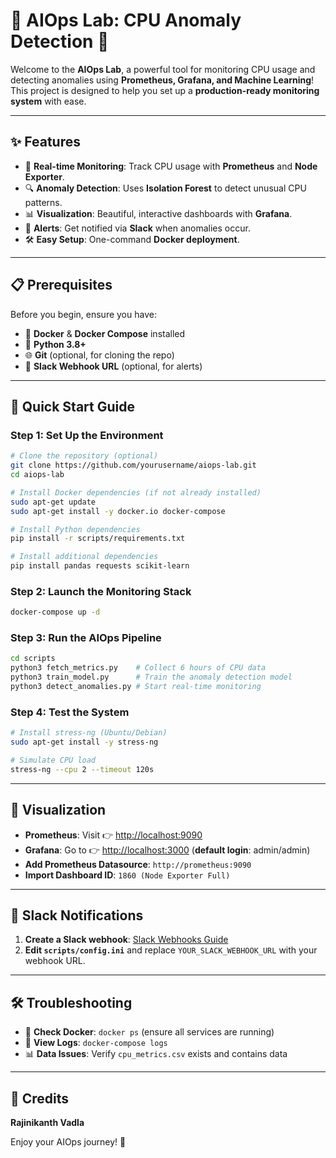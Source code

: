 # 🌟 AIOps Lab: CPU Anomaly Detection 🌟



Welcome to the **AIOps Lab**, a powerful tool for monitoring CPU usage and detecting anomalies using **Prometheus, Grafana, and Machine Learning**! This project is designed to help you set up a **production-ready monitoring system** with ease.

---

## ✨ Features

- 🚀 **Real-time Monitoring**: Track CPU usage with **Prometheus** and **Node Exporter**.
- 🔍 **Anomaly Detection**: Uses **Isolation Forest** to detect unusual CPU patterns.
- 📊 **Visualization**: Beautiful, interactive dashboards with **Grafana**.
- 🔔 **Alerts**: Get notified via **Slack** when anomalies occur.
- 🛠 **Easy Setup**: One-command **Docker deployment**.

---

## 📋 Prerequisites

Before you begin, ensure you have:

- 🐳 **Docker** & **Docker Compose** installed
- 🐍 **Python 3.8+**
- 🌐 **Git** (optional, for cloning the repo)
- 💬 **Slack Webhook URL** (optional, for alerts)

---

## 🚀 Quick Start Guide

### Step 1: Set Up the Environment

```bash
# Clone the repository (optional)
git clone https://github.com/yourusername/aiops-lab.git
cd aiops-lab

# Install Docker dependencies (if not already installed)
sudo apt-get update
sudo apt-get install -y docker.io docker-compose

# Install Python dependencies
pip install -r scripts/requirements.txt

# Install additional dependencies
pip install pandas requests scikit-learn
```

### Step 2: Launch the Monitoring Stack

```bash
docker-compose up -d
```

### Step 3: Run the AIOps Pipeline

```bash
cd scripts
python3 fetch_metrics.py    # Collect 6 hours of CPU data
python3 train_model.py      # Train the anomaly detection model
python3 detect_anomalies.py # Start real-time monitoring
```

### Step 4: Test the System

```bash
# Install stress-ng (Ubuntu/Debian)
sudo apt-get install -y stress-ng

# Simulate CPU load
stress-ng --cpu 2 --timeout 120s
```

---

## 🎨 Visualization

- **Prometheus**: Visit 👉 [http://localhost:9090](http://localhost:9090)
- **Grafana**: Go to 👉 [http://localhost:3000](http://localhost:3000) (**default login**: admin/admin)
- **Add Prometheus Datasource**: `http://prometheus:9090`
- **Import Dashboard ID**: `1860 (Node Exporter Full)`

---

## 🔔 Slack Notifications

1. **Create a Slack webhook**: [Slack Webhooks Guide](https://api.slack.com/messaging/webhooks)
2. **Edit `scripts/config.ini`** and replace `YOUR_SLACK_WEBHOOK_URL` with your webhook URL.

---

## 🛠️ Troubleshooting

- 🔄 **Check Docker**: `docker ps` (ensure all services are running)
- 📜 **View Logs**: `docker-compose logs`
- 📊 **Data Issues**: Verify `cpu_metrics.csv` exists and contains data

---

## 🎉 Credits

**Rajinikanth Vadla**

Enjoy your AIOps journey! 🚀